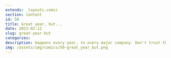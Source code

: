 ```yaml
---
extends: _layouts.comic
section: content
id: 50
title: Great year, but...
date: 2023-02-12
slug: great-year-but
categories:
description: Happens every year, to every major company. Don't trust them.
img: /assets/img/comics/50-great_year_but.png
---
```

